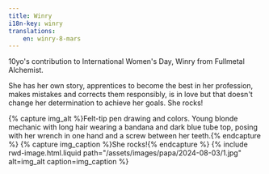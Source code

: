 ```yaml
---
title: Winry
i18n-key: winry
translations:
    en: winry-8-mars
---
```


10yo's contribution to International Women's Day, Winry from Fullmetal Alchemist. 

She has her own story, apprentices to become the best in her profession, makes mistakes and corrects them responsibly, is in love but that doesn't change her determination to achieve her goals. She rocks!

{% capture img_alt %}Felt-tip pen drawing and colors. Young blonde mechanic with long hair wearing a bandana and dark blue tube top, posing with her wrench in one hand and a screw between her teeth.{% endcapture %} {% capture img_caption %}She rocks!{% endcapture %} {% include rwd-image.html.liquid
path="/assets/images/papa/2024-08-03/1.jpg"
alt=img_alt
caption=img_caption
%}
